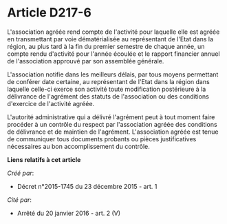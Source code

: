 # Article D217-6

L'association agréée rend compte de l'activité pour laquelle elle est agréée en transmettant par voie dématérialisée au
représentant de l'Etat dans la région, au plus tard à la fin du premier semestre de chaque année, un compte rendu d'activité
pour l'année écoulée et le rapport financier annuel de l'association approuvé par son assemblée générale.

L'association notifie dans les meilleurs délais, par tous moyens permettant de conférer date certaine, au représentant de
l'Etat dans la région dans laquelle celle-ci exerce son activité toute modification postérieure à la délivrance de l'agrément
des statuts de l'association ou des conditions d'exercice de l'activité agréée.

L'autorité administrative qui a délivré l'agrément peut à tout moment faire procéder à un contrôle du respect par
l'association agréée des conditions de délivrance et de maintien de l'agrément. L'association agréée est tenue de communiquer
tous documents probants ou pièces justificatives nécessaires au bon accomplissement du contrôle.

**Liens relatifs à cet article**

_Créé par_:

  - Décret n°2015-1745 du 23 décembre 2015 - art. 1

_Cité par_:

  - Arrêté du 20 janvier 2016 - art. 2 (V)

